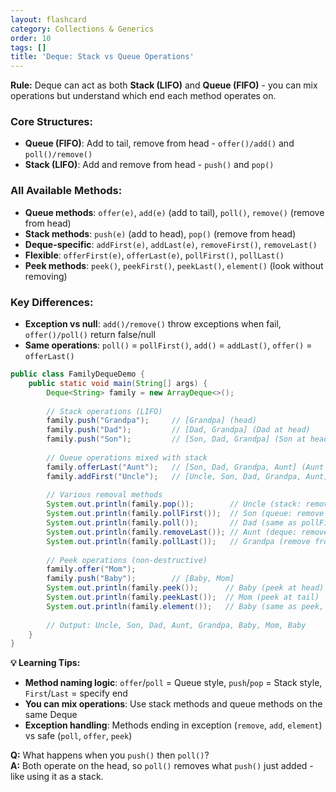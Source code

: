```yaml
---
layout: flashcard
category: Collections & Generics
order: 10
tags: []
title: 'Deque: Stack vs Queue Operations'
---
```



**Rule:** Deque can act as both **Stack (LIFO)** and **Queue (FIFO)** - you can mix operations but understand which end each method operates on.

### Core Structures:
- **Queue (FIFO)**: Add to tail, remove from head - `offer()/add()` and `poll()/remove()`
- **Stack (LIFO)**: Add and remove from head - `push()` and `pop()`

### All Available Methods:
- **Queue methods**: `offer(e)`, `add(e)` (add to tail), `poll()`, `remove()` (remove from head)
- **Stack methods**: `push(e)` (add to head), `pop()` (remove from head)
- **Deque-specific**: `addFirst(e)`, `addLast(e)`, `removeFirst()`, `removeLast()`
- **Flexible**: `offerFirst(e)`, `offerLast(e)`, `pollFirst()`, `pollLast()`
- **Peek methods**: `peek()`, `peekFirst()`, `peekLast()`, `element()` (look without removing)

### Key Differences:
- **Exception vs null**: `add()/remove()` throw exceptions when fail, `offer()/poll()` return false/null
- **Same operations**: `poll()` = `pollFirst()`, `add()` = `addLast()`, `offer()` = `offerLast()`

```java
public class FamilyDequeDemo {
    public static void main(String[] args) {
        Deque<String> family = new ArrayDeque<>();
        
        // Stack operations (LIFO)
        family.push("Grandpa");     // [Grandpa] (head)
        family.push("Dad");         // [Dad, Grandpa] (Dad at head)
        family.push("Son");         // [Son, Dad, Grandpa] (Son at head)
        
        // Queue operations mixed with stack
        family.offerLast("Aunt");   // [Son, Dad, Grandpa, Aunt] (Aunt at tail)
        family.addFirst("Uncle");   // [Uncle, Son, Dad, Grandpa, Aunt] (Uncle at head)
        
        // Various removal methods
        System.out.println(family.pop());        // Uncle (stack: remove from head)
        System.out.println(family.pollFirst());  // Son (queue: remove from head)
        System.out.println(family.poll());       // Dad (same as pollFirst())
        System.out.println(family.removeLast()); // Aunt (deque: remove from tail)
        System.out.println(family.pollLast());   // Grandpa (remove from tail)
        
        // Peek operations (non-destructive)
        family.offer("Mom");
        family.push("Baby");        // [Baby, Mom]
        System.out.println(family.peek());      // Baby (peek at head)
        System.out.println(family.peekLast());  // Mom (peek at tail)
        System.out.println(family.element());   // Baby (same as peek, but throws if empty)
        
        // Output: Uncle, Son, Dad, Aunt, Grandpa, Baby, Mom, Baby
    }
}
```

**💡 Learning Tips:**
- **Method naming logic**: `offer`/`poll` = Queue style, `push`/`pop` = Stack style, `First`/`Last` = specify end
- **You can mix operations**: Use stack methods and queue methods on the same Deque
- **Exception handling**: Methods ending in exception (`remove`, `add`, `element`) vs safe (`poll`, `offer`, `peek`)

**Q:** What happens when you `push()` then `poll()`?  
**A:** Both operate on the head, so `poll()` removes what `push()` just added - like using it as a stack.
